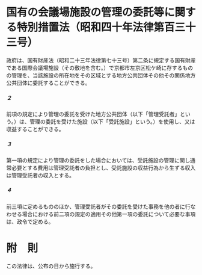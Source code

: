 # 国有の会議場施設の管理の委託等に関する特別措置法（昭和四十年法律第百三十三号）
政府は、国有財産法（昭和二十三年法律第七十三号）第二条に規定する国有財産である国際会議場施設（その敷地を含む。）で京都市左京区松ケ崎に存するものの管理を、当該施設の所在地をその区域とする地方公共団体その他その関係地方公共団体に委託することができる。
##### ２
前項の規定により管理の委託を受けた地方公共団体（以下「管理受託者」という。）は、管理の委託を受けた施設（以下「受託施設」という。）を使用し、又は収益することができる。
##### ３
第一項の規定により管理の委託をした場合においては、受託施設の管理に関し通常必要とする費用は管理受託者の負担とし、受託施設の収益行為から生ずる収入は管理受託者の収入とする。
##### ４
前三項に定めるもののほか、管理受託者がその委託を受けた事務を他の者に行なわせる場合における前二項の規定の適用その他第一項の委託について必要な事項は、政令で定める。
# 附　則
この法律は、公布の日から施行する。
